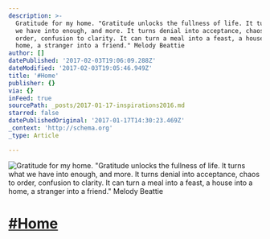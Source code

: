 ```yaml
---
description: >-
  Gratitude for my home. "Gratitude unlocks the fullness of life. It turns what
  we have into enough, and more. It turns denial into acceptance, chaos to
  order, confusion to clarity. It can turn a meal into a feast, a house into a
  home, a stranger into a friend." Melody Beattie
author: []
datePublished: '2017-02-03T19:06:09.288Z'
dateModified: '2017-02-03T19:05:46.949Z'
title: '#Home'
publisher: {}
via: {}
inFeed: true
sourcePath: _posts/2017-01-17-inspirations2016.md
starred: false
datePublishedOriginal: '2017-01-17T14:30:23.469Z'
_context: 'http://schema.org'
_type: Article

---
```

![Gratitude for my home. "Gratitude unlocks the fullness of life. It turns what we have into enough, and more. It turns denial into acceptance, chaos to order, confusion to clarity. It can turn a meal into a feast, a house into a home, a stranger into a friend." Melody Beattie](https://the-grid-user-content.s3-us-west-2.amazonaws.com/cfbaf867-9dc4-4dab-a12a-fb8ba2f44921.jpg)

# [\#Home][0]

[0]: https://www.facebook.com/hashtag/Inspirations2016